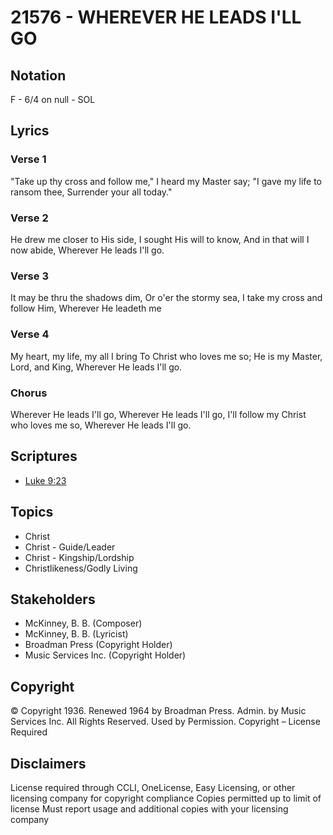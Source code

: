 # 21576 - WHEREVER HE LEADS I'LL GO

## Notation

F - 6/4 on null - SOL

## Lyrics

### Verse 1

"Take up thy cross and follow me," I heard my Master say; "I gave my life to ransom thee, Surrender your all today."



### Verse 2

He drew me closer to His side, I sought His will to know, And in that will I now abide, Wherever He leads I'll go.

### Verse 3

It may be thru the shadows dim, Or o'er the stormy sea, I take my cross and follow Him, Wherever He leadeth me

### Verse 4

My heart, my life, my all I bring To Christ who loves me so; He is my Master, Lord, and King, Wherever He leads I'll go.


### Chorus

Wherever He leads I'll go, Wherever He leads I'll go, I'll follow my Christ who loves me so, Wherever He leads I'll go.


## Scriptures

- [Luke 9:23](https://www.biblegateway.com/passage/?search=Luke%209%3A23)

## Topics

- Christ
- Christ - Guide/Leader
- Christ - Kingship/Lordship
- Christlikeness/Godly Living

## Stakeholders

- McKinney, B. B. (Composer)
- McKinney, B. B. (Lyricist)
- Broadman Press (Copyright Holder)
- Music Services Inc. (Copyright Holder)

## Copyright

© Copyright 1936. Renewed 1964 by Broadman Press. Admin. by Music Services Inc. All Rights Reserved. Used by Permission.
Copyright – License Required

## Disclaimers

License required through CCLI, OneLicense, Easy Licensing, or other licensing company for copyright compliance
Copies permitted up to limit of license 
Must report usage and additional copies with your licensing company

